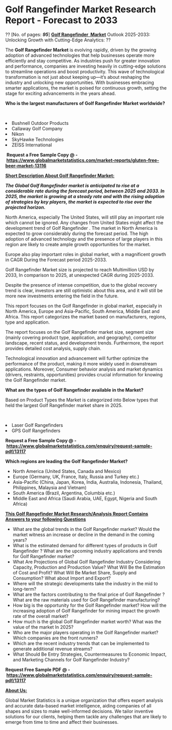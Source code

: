 <H1>Golf Rangefinder Market Research Report - Forecast to 2033</H1><p>?? [No. of pages:&nbsp;<strong><em>95</em></strong>]&nbsp;<strong><a href="https://www.globalmarketstatistics.com/market-reports/gluten-free-beer-market-13116">Golf Rangefinder &nbsp;Market</a></strong>&nbsp;Outlook 2025-2033: Unlocking Growth with Cutting-Edge Analytics: ??</p><p>The <strong>Golf Rangefinder Market</strong> is evolving rapidly, driven by the growing adoption of advanced technologies that help businesses operate more efficiently and stay competitive. As industries push for greater innovation and performance, companies are investing heavily in cutting-edge solutions to streamline operations and boost productivity. This wave of technological transformation is not just about keeping up&mdash;it&rsquo;s about reshaping the industry and unlocking new opportunities. With businesses embracing smarter applications, the market is poised for continuous growth, setting the stage for exciting advancements in the years ahead.</p><p><strong>Who is the largest manufacturers of Golf Rangefinder Market worldwide?</strong></p><p>&nbsp;<li>Bushnell Outdoor Products<li> Callaway Golf Company<li> Nikon<li> SkyHawke Technologies<li> ZEISS International</p><p>&nbsp;<strong>Request a Free Sample Copy @ -&nbsp;<a href="https://www.globalmarketstatistics.com/market-reports/gluten-free-beer-market-13116">https://www.globalmarketstatistics.com/market-reports/gluten-free-beer-market-13116</a></strong></p><p><strong><u>Short Description About Golf Rangefinder Market:</u></strong></p><p><strong><em>The Global Golf Rangefinder market is anticipated to rise at a considerable rate during the forecast period, between 2025 and 2033. In 2025, the market is growing at a steady rate and with the rising adoption of strategies by key players, the market is expected to rise over the projected horizon.</em></strong></p><p>North America, especially The United States, will still play an important role which cannot be ignored. Any changes from United States might affect the development trend of Golf Rangefinder . The market in North America is expected to grow considerably during the forecast period. The high adoption of advanced technology and the presence of large players in this region are likely to create ample growth opportunities for the market.</p><p>Europe also play important roles in global market, with a magnificent growth in CAGR During the Forecast period 2025-2033.</p><p>Golf Rangefinder Market size is projected to reach Multimillion USD by 2033, In comparison to 2025, at unexpected CAGR during 2025-2033.</p><p>Despite the presence of intense competition, due to the global recovery trend is clear, investors are still optimistic about this area, and it will still be more new investments entering the field in the future.</p><p>This report focuses on the Golf Rangefinder in global market, especially in North America, Europe and Asia-Pacific, South America, Middle East and Africa. This report categorizes the market based on manufacturers, regions, type and application.</p><p>The report focuses on the Golf Rangefinder market size, segment size (mainly covering product type, application, and geography), competitor landscape, recent status, and development trends. Furthermore, the report provides detailed cost analysis, supply chain.</p><p>Technological innovation and advancement will further optimize the performance of the product, making it more widely used in downstream applications. Moreover, Consumer behavior analysis and market dynamics (drivers, restraints, opportunities) provides crucial information for knowing the Golf Rangefinder market.</p><p><strong>What are the types of Golf Rangefinder available in the Market?</strong></p><p>Based on Product Types the Market is categorized into Below types that held the largest Golf Rangefinder market share in 2025.</p><p>&nbsp;<li>Laser Golf Rangefinders<li> GPS Golf Rangefinders&nbsp;</p><p><strong>Request a Free Sample Copy @ -&nbsp;<a href="https://www.globalmarketstatistics.com/enquiry/request-sample-pdf/13117">https://www.globalmarketstatistics.com/enquiry/request-sample-pdf/13117</a></strong></p><p><strong>Which regions are leading the Golf Rangefinder Market?</strong></p><ul><li>North America (United States, Canada and Mexico)</li><li>Europe (Germany, UK, France, Italy, Russia and Turkey etc.)</li><li>Asia-Pacific (China, Japan, Korea, India, Australia, Indonesia, Thailand, Philippines, Malaysia and Vietnam)</li><li>South America (Brazil, Argentina, Columbia etc.)</li><li>Middle East and Africa (Saudi Arabia, UAE, Egypt, Nigeria and South Africa)</li></ul><p><strong><u>This Golf Rangefinder Market Research/Analysis Report Contains Answers to your following Questions</u></strong></p><ul><li>What are the global trends in the Golf Rangefinder market? Would the market witness an increase or decline in the demand in the coming years?</li><li>What is the estimated demand for different types of products in Golf Rangefinder ? What are the upcoming industry applications and trends for Golf Rangefinder market?</li><li>What Are Projections of Global Golf Rangefinder Industry Considering Capacity, Production and Production Value? What Will Be the Estimation of Cost and Profit? What Will Be Market Share, Supply and Consumption? What about Import and Export?</li><li>Where will the strategic developments take the industry in the mid to long-term?</li><li>What are the factors contributing to the final price of Golf Rangefinder ? What are the raw materials used for Golf Rangefinder manufacturing?</li><li>How big is the opportunity for the Golf Rangefinder market? How will the increasing adoption of Golf Rangefinder for mining impact the growth rate of the overall market?</li><li>How much is the global Golf Rangefinder market worth? What was the value of the market In 2025?</li><li>Who are the major players operating in the Golf Rangefinder market? Which companies are the front runners?</li><li>Which are the recent industry trends that can be implemented to generate additional revenue streams?</li><li>What Should Be Entry Strategies, Countermeasures to Economic Impact, and Marketing Channels for Golf Rangefinder Industry?</li></ul><p><strong>Request Free Sample PDF @ -&nbsp;<a href="https://www.globalmarketstatistics.com/enquiry/request-sample-pdf/13117">https://www.globalmarketstatistics.com/enquiry/request-sample-pdf/13117</a></strong></p><p><strong><u>About Us:</u></strong></p><p>Global Market Statistics&nbsp;is a unique organization that offers expert analysis and accurate data-based market intelligence, aiding companies of all shapes and sizes to make well-informed decisions. We tailor inventive solutions for our clients, helping them tackle any challenges that are likely to emerge from time to time and affect their businesses.</p>
